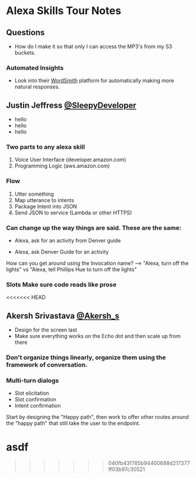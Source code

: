 # Alexa Skills Tour Notes

## Questions

- How do I make it so that only I can access the MP3's from my S3 buckets.

### Automated Insights

- Look into their [WordSmith](https://automatedinsights.com/wordsmith) platform for automatically making more natural responses.

## Justin Jeffress [@SleepyDeveloper](https://twitter.com/SleepyDeveloper)

- hello
- hello
- hello

### Two parts to any alexa skill

1. Voice User Interface (developer.amazon.com)
2. Programming Logic (aws.amazon.com)

### Flow

1. Utter something
2. Map utterance to intents
3. Package Intent into JSON
4. Send JSON to service (Lambda or other HTTPS)

### Can change up the way things are said. These are the same:

- Alexa, ask for an activity from Denver guide

- Alexa, ask Denver Guide for an activity

How can you get around using the Invocation name? --> "Alexa, turn off the lights" vs "Alexa, tell Phillips Hue to turn off the lights"

### Slots Make sure code reads like prose
<<<<<<< HEAD

## Akersh Srivastava [@Akersh_s](https://twitter.com/Akersh_S)

- Design for the screen last
- Make sure everything works on the Echo dot and then scale up from there

### Don't organize things linearly, organize them using the framework of conversation.

### Multi-turn dialogs

- Slot elicitation
- Slot confirmation
- Intent confirmation

Start by designing the "Happy path", then work to offer other routes around the "happy path" that still take the user to the endpoint.

asdf
=======
>>>>>>> 040fb43f785b94400688d217377ff03b97c30521
